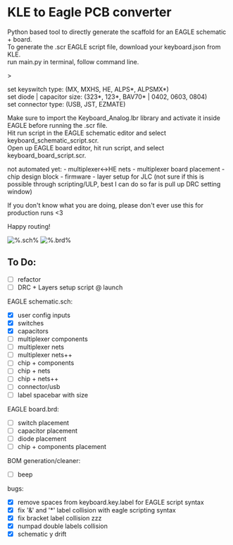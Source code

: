 # KLE to Eagle PCB converter

<p>Python based tool to directly generate the scaffold for an EAGLE schematic + board. <br>
To generate the .scr EAGLE script file, download your keyboard.json from KLE.<br>
run main.py in terminal, follow command line.<br>
</p>
><p>
set keyswitch type:            (MX, MXHS, HE, ALPS*, ALPSMX*) <br>
set diode | capacitor size:    (323*, 123*, BAV70* | 0402, 0603, 0804)<br>
set connector type:            (USB, JST, EZMATE)<br>
</p>

<p> Make sure to import the Keyboard_Analog.lbr library and activate it inside EAGLE before running the .scr file. <br>
Hit run script in the EAGLE schematic editor and select keyboard_schematic_script.scr. <br>
Open up EAGLE board editor, hit run script, and select keyboard_board_script.scr.<br>
</p>

<p>
not automated yet: 
- multiplexer<->HE nets
- multiplexer board placement
- chip design block
- firmware
- layer setup for JLC (not sure if this is possible through scripting/ULP, best I can do so far is pull up DRC setting window)
</p>

<p>
If you don't know what you are doing, please don't ever use this for production runs <3

Happy routing!
</p>

![%.sch%](https://i.imgur.com/ZOlMPaJ.png)
![%.brd%](https://i.imgur.com/HAYMNlP.png)





## To Do:
- [ ] refactor
- [ ] DRC + Layers setup script @ launch

EAGLE schematic.sch:

- [x] user config inputs 
- [x] switches
- [x] capacitors
- [ ] multiplexer components
- [ ] multiplexer nets
- [ ] multiplexer nets++
- [ ] chip + components
- [ ] chip + nets
- [ ] chip + nets++
- [ ] connector/usb
- [ ] label spacebar with size

EAGLE board.brd:

- [ ] switch placement
- [ ] capacitor placement
- [ ] diode placement
- [ ] chip + components placement

 BOM generation/cleaner:
- [ ] beep

bugs:
- [x] remove spaces from keyboard.key.label for EAGLE script syntax
- [x] fix '&' and '*' label collision with eagle scripting syntax
- [x] fix bracket label collision zzz
- [x] numpad double labels collision
- [x] schematic y drift